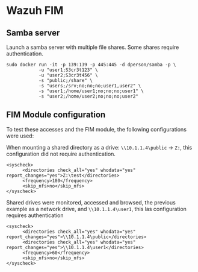# Wazuh FIM

## Samba server

Launch a samba server with multiple file shares. Some shares require authentication.

```
sudo docker run -it -p 139:139 -p 445:445 -d dperson/samba -p \
            -u "user1;S3cr3t123" \
            -u "user2;S3cr3t456" \
            -s "public;/share" \
            -s "users;/srv;no;no;no;user1,user2" \
            -s "user1;/home/user1;no;no;no;user1" \
            -s "user2;/home/user2;no;no;no;user2"
```

## FIM Module configuration

To test these accesses and the FIM module, the following configurations were used:

When mounting a shared directory as a drive: `\\10.1.1.4\public` -> `Z:`, this configuration did not require authentication.

```
<syscheck>
      <directories check_all="yes" whodata="yes" report_changes="yes">Z:\test</directories>
      <frequency>180</frequency>
      <skip_nfs>no</skip_nfs>
</syscheck>
``` 

Shared drives were monitored, accessed and browsed, the previous example as a network drive, and `\\10.1.1.4\user1`, this las configuration requires authentication

```
<syscheck>
      <directories check_all="yes" whodata="yes" report_changes="yes">\\10.1.1.4\public</directories>
      <directories check_all="yes" whodata="yes" report_changes="yes">\\10.1.1.4\user1</directories>
      <frequency>60</frequency>
      <skip_nfs>no</skip_nfs>
</syscheck>
```

